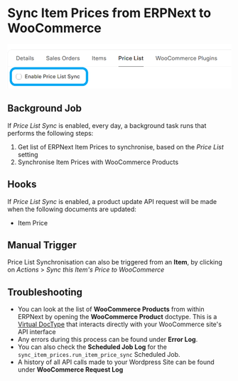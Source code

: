 # Sync Item Prices from ERPNext to WooCommerce

![Sync item prices](../images/item-prices.png)

## Background Job

If *Price List Sync* is enabled, every day, a background task runs that performs the following steps:
1. Get list of ERPNext Item Prices to synchronise, based on the *Price List* setting
2. Synchronise Item Prices with WooCommerce Products

## Hooks

If *Price List Sync* is enabled, a product update API request will be made when the following documents are updated:
- Item Price

## Manual Trigger
Price List Synchronisation can also be triggered from an **Item**, by clicking on *Actions* > *Sync this Item's Price to WooCommerce*

## Troubleshooting
- You can look at the list of **WooCommerce Products** from within ERPNext by opening the **WooCommerce Product** doctype. This is a [Virtual DocType](https://frappeframework.com/docs/v15/user/en/basics/doctypes/virtual-doctype) that interacts directly with your WooCommerce site's API interface
- Any errors during this process can be found under **Error Log**.
- You can also check the **Scheduled Job Log** for the `sync_item_prices.run_item_price_sync` Scheduled Job.
- A history of all API calls made to your Wordpress Site can be found under **WooCommerce Request Log**
